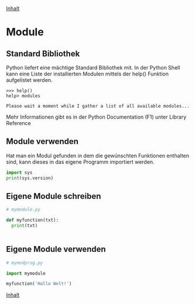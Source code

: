 [Inhalt](../agenda.md)

# Module


## Standard Bibliothek
Python liefert eine mächtige Standard Bibliothek mit. In der Python Shell kann eine Liste der
installierten Modulen mittels der help() Funktion aufgelistet werden.

```idle
>>> help()
help> modules

Please wait a moment while I gather a list of all available modules...

```

Mehr Informationen gibt es in der Python Documentation (F1) unter Library Reference


## Module verwenden
Hat man ein Modul gefunden in dem die gewünschten Funktionen enthalten sind, kann dieses in das eigene
Programm importiert werden.

```python
import sys
print(sys.version)

```


## Eigene Module schreiben

```python
# mymodule.py

def myfunction(txt):
  print(txt)
  
```


## Eigene Module verwenden

```python
# mymodprog.py

import mymodule

myfunction('Hallo Welt!')

```


[Inhalt](../agenda.md)
